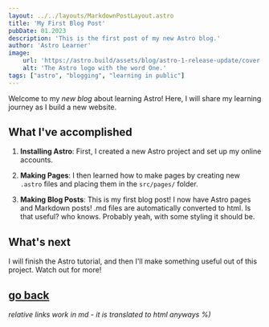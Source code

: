 ```yaml
---
layout: ../../layouts/MarkdownPostLayout.astro
title: 'My First Blog Post'
pubDate: 01.2023
description: 'This is the first post of my new Astro blog.'
author: 'Astro Learner'
image:
    url: 'https://astro.build/assets/blog/astro-1-release-update/cover.jpeg'
    alt: 'The Astro logo with the word One.'
tags: ["astro", "blogging", "learning in public"]
---
```

Welcome to my _new blog_ about learning Astro! Here, I will share my learning journey as I build a new website.

## What I've accomplished

1. **Installing Astro**: First, I created a new Astro project and set up my online accounts.

2. **Making Pages**: I then learned how to make pages by creating new `.astro` files and placing them in the `src/pages/` folder.

3. **Making Blog Posts**: This is my first blog post! I now have Astro pages and Markdown posts! .md files are automatically converted to html. Is that useful? who knows. Probably yeah, with some styling it should be.

## What's next

I will finish the Astro tutorial, and then I'll make something useful out of this project. Watch out for more!

## [go back](./../)
_relative links work in md - it is translated to html anyways %)_